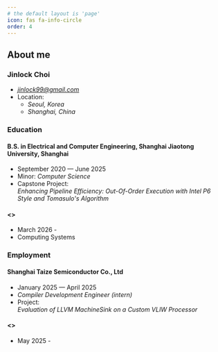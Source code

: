 ```yaml
---
# the default layout is 'page'
icon: fas fa-info-circle
order: 4
---
```


## About me
### Jinlock Choi
- *jinlock99@gmail.com*
- Location:
    - *Seoul, Korea*
    - *Shanghai, China*

### Education
#### **B.S. in Electrical and Computer Engineering, Shanghai Jiaotong University, Shanghai**
- September 2020 — June 2025
- Minor: *Computer Science*
- Capstone Project:  
    *Enhancing Pipeline Efficiency: Out-Of-Order Execution with Intel P6  Style and Tomasulo's Algorithm*

#### **<>**
- March 2026 - 
- Computing Systems

### Employment
#### **Shanghai Taize Semiconductor Co., Ltd**
- January 2025 — April 2025
- *Compiler Development Engineer (intern)*
- Project:  
    *Evaluation of LLVM MachineSink on a Custom VLIW Processor*
    
#### **<>**
- May 2025 -

